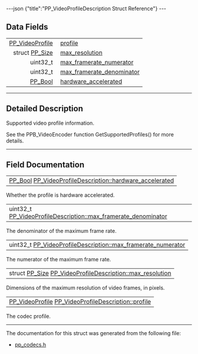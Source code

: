 ---json {"title":"PP\_VideoProfileDescription Struct Reference"} ---

Data Fields
-----------

<table><tbody><tr class="odd"><td style="text-align: right;"><a href="/docs/native-client/pepper_beta/c/group___enums#ga4d50d27186f68b2de578e82162206fea" class="el">PP_VideoProfile</a> </td><td><a href="/docs/native-client/pepper_beta/c/struct_p_p___video_profile_description#aa4cf8bf248f49de606d5bda97c5b4ae1" class="el">profile</a></td></tr><tr class="even"><td style="text-align: right;">struct <a href="/docs/native-client/pepper_beta/c/struct_p_p___size/" class="el">PP_Size</a> </td><td><a href="/docs/native-client/pepper_beta/c/struct_p_p___video_profile_description#aa53694c107dc67256986b95e62ca13a2" class="el">max_resolution</a></td></tr><tr class="odd"><td style="text-align: right;">uint32_t </td><td><a href="/docs/native-client/pepper_beta/c/struct_p_p___video_profile_description#a21f8d2e8f5b995afb27edd43667f3eed" class="el">max_framerate_numerator</a></td></tr><tr class="even"><td style="text-align: right;">uint32_t </td><td><a href="/docs/native-client/pepper_beta/c/struct_p_p___video_profile_description#aa4b5113713acbb32d92145ac9f3a925f" class="el">max_framerate_denominator</a></td></tr><tr class="odd"><td style="text-align: right;"><a href="/docs/native-client/pepper_beta/c/group___enums#ga4f272d99be14aacafe08dfd4ef830918" class="el">PP_Bool</a> </td><td><a href="/docs/native-client/pepper_beta/c/struct_p_p___video_profile_description#a10da7a8d059171fcf5bd907a6d9c0e60" class="el">hardware_accelerated</a></td></tr></tbody></table>

------------------------------------------------------------------------

<span id="details" class="anchor" style="margin: 0;"></span>

Detailed Description
--------------------

Supported video profile information.

See the PPB\_VideoEncoder function GetSupportedProfiles() for more details.

------------------------------------------------------------------------

Field Documentation
-------------------

<span id="a10da7a8d059171fcf5bd907a6d9c0e60" class="anchor" style="margin: 0;"></span>

<table><tbody><tr class="odd"><td><a href="/docs/native-client/pepper_beta/c/group___enums#ga4f272d99be14aacafe08dfd4ef830918" class="el">PP_Bool</a> <a href="/docs/native-client/pepper_beta/c/struct_p_p___video_profile_description#a10da7a8d059171fcf5bd907a6d9c0e60" class="el">PP_VideoProfileDescription::hardware_accelerated</a></td></tr></tbody></table>

Whether the profile is hardware accelerated.

<span id="aa4b5113713acbb32d92145ac9f3a925f" class="anchor" style="margin: 0;"></span>

<table><tbody><tr class="odd"><td>uint32_t <a href="/docs/native-client/pepper_beta/c/struct_p_p___video_profile_description#aa4b5113713acbb32d92145ac9f3a925f" class="el">PP_VideoProfileDescription::max_framerate_denominator</a></td></tr></tbody></table>

The denominator of the maximum frame rate.

<span id="a21f8d2e8f5b995afb27edd43667f3eed" class="anchor" style="margin: 0;"></span>

<table><tbody><tr class="odd"><td>uint32_t <a href="/docs/native-client/pepper_beta/c/struct_p_p___video_profile_description#a21f8d2e8f5b995afb27edd43667f3eed" class="el">PP_VideoProfileDescription::max_framerate_numerator</a></td></tr></tbody></table>

The numerator of the maximum frame rate.

<span id="aa53694c107dc67256986b95e62ca13a2" class="anchor" style="margin: 0;"></span>

<table><tbody><tr class="odd"><td>struct <a href="/docs/native-client/pepper_beta/c/struct_p_p___size/" class="el">PP_Size</a> <a href="/docs/native-client/pepper_beta/c/struct_p_p___video_profile_description#aa53694c107dc67256986b95e62ca13a2" class="el">PP_VideoProfileDescription::max_resolution</a></td></tr></tbody></table>

Dimensions of the maximum resolution of video frames, in pixels.

<span id="aa4cf8bf248f49de606d5bda97c5b4ae1" class="anchor" style="margin: 0;"></span>

<table><tbody><tr class="odd"><td><a href="/docs/native-client/pepper_beta/c/group___enums#ga4d50d27186f68b2de578e82162206fea" class="el">PP_VideoProfile</a> <a href="/docs/native-client/pepper_beta/c/struct_p_p___video_profile_description#aa4cf8bf248f49de606d5bda97c5b4ae1" class="el">PP_VideoProfileDescription::profile</a></td></tr></tbody></table>

The codec profile.

------------------------------------------------------------------------

The documentation for this struct was generated from the following file:

-   <a href="/docs/native-client/pepper_beta/c/pp__codecs_8h/" class="el">pp_codecs.h</a>
